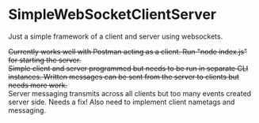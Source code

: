 # SimpleWebSocketClientServer
Just a simple framework of a client and server using websockets.

~~Currently works well with Postman acting as a client. Run "node index.js" for starting the server.~~<br>
~~Simple client and server programmed but needs to be run in separate CLI instances. Written messages can be sent from the server to clients but needs more work.~~<br>
Server messaging transmits across all clients but too many events created server side. Needs a fix! Also need to implement client nametags and messaging.
